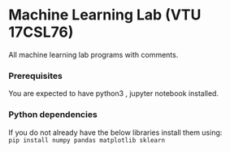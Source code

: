 # Machine Learning Lab (VTU 17CSL76)

All machine learning lab programs with comments.

### Prerequisites 
You are expected to have python3 , jupyter notebook installed.

### Python dependencies
If you do not already have the below libraries install them using: <br>
    ` pip install numpy pandas matplotlib sklearn `